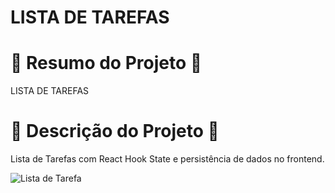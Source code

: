 # LISTA DE TAREFAS


# 📄 Resumo do Projeto 📄

LISTA DE TAREFAS

# 📖 Descrição do Projeto 📖 
Lista de Tarefas com React Hook State e persistência de dados no frontend.

![Lista de Tarefa](https://user-images.githubusercontent.com/85304089/176325649-0661df33-5f6b-4219-b0a6-0112377d037f.png)
